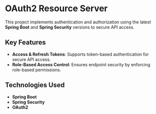 # OAuth2 Resource Server

This project implements authentication and authorization using the latest **Spring Boot** and **Spring Security** versions to secure API access.

## Key Features

- **Access & Refresh Tokens**: Supports token-based authentication for secure API access.
- **Role-Based Access Control**: Ensures endpoint security by enforcing role-based permissions.

## Technologies Used

- **Spring Boot**
- **Spring Security**
- **OAuth2**
